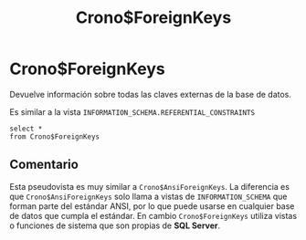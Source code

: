 ﻿---
SidebarGroup: index-db-views
title: Crono$ForeignKeys
Autogenerated: true
---

# Crono$ForeignKeys



Devuelve información sobre todas las claves externas de la base de datos. 

Es similar a la vista `INFORMATION_SCHEMA.REFERENTIAL_CONSTRAINTS`

```
select *
from Crono$ForeignKeys
```



## Comentario

Esta pseudovista es muy similar a `Crono$AnsiForeignKeys`. La diferencia es que `Crono$AnsiForeignKeys` solo llama a vistas de `INFORMATION_SCHEMA` que forman parte del estándar ANSI, por lo que puede usarse en cualquier base de datos que cumpla el estándar. En cambio `Crono$ForeignKeys` utiliza vistas o funciones de sistema que son propias de **SQL Server**.
